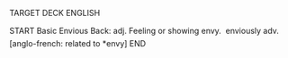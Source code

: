 TARGET DECK
ENGLISH

START
Basic
Envious
Back: adj. Feeling or showing envy.  enviously adv. [anglo-french: related to *envy]
END
